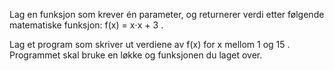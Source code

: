 Lag en funksjon som krever én parameter, og returnerer verdi etter følgende matematiske funksjon: f(x) = x⋅x + 3 .

Lag et program som skriver ut verdiene av f(x)  for x mellom 1 og 15 . Programmet skal bruke en løkke og funksjonen du laget over.